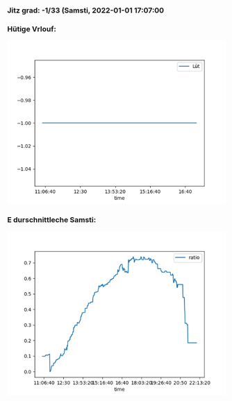 ### Jitz grad: -1/33 (Samsti, 2022-01-01 17:07:00

### Hütige Vrlouf:
![Graph](Today.png)

### E durschnittleche Samsti:
![Graph](Samsti.png)